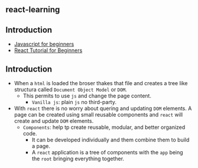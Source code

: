 ## react-learning

## Introduction
- [Javascript for beginners](https://www.youtube.com/watch?v=W6NZfCO5SIk)
- [React Tutorial for Beginners](https://www.youtube.com/watch?v=SqcY0GlETPk)

##  Introduction

- When a `html` is loaded the broser thakes that file and creates a tree like structura called `Document Object Model` or `DOM`.
  - This permits to use `js` and change the page content.
    - `Vanilla js`: plain `js` no third-party.
- With `react` there is no worry about quering and updating `DOM` elements. A page can be created using small reusable components and `react` will create and update `DOM` elements.
  - `Components`: help tp create reusable, modular, and better organized code.
    - It can be developed individually and them combine them to build a page.
    - A `react` application is a tree of components with the `app` being the `root` bringing everything together.